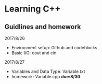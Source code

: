 # Learning C++
## Guidlines and homework

2017/8/26
* Environment setup: Github and codeblocks
* Basic I/O: cout and cin

2017/8/27
* Variables and Data Type: Variable.txt
* homework: Variable.cpp         **due:8/30**
